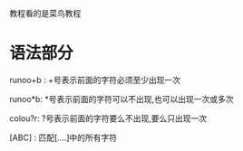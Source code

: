 教程看的是菜鸟教程

# 语法部分

runoo+b : +号表示前面的字符必须至少出现一次

runoo*b:  *号表示前面的字符可以不出现,也可以出现一次或多次

colou?r:     ?号表示前面的字符要么不出现,要么只出现一次

[ABC]   :     匹配[....]中的所有字符


